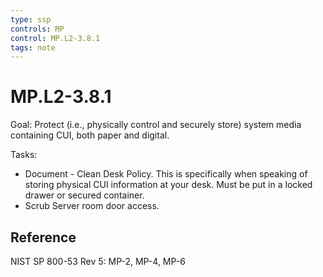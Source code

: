 ```yaml
---
type: ssp
controls: MP
control: MP.L2-3.8.1
tags: note
---
```


# MP.L2-3.8.1

Goal: Protect (i.e., physically control and securely store) system media containing CUI, both paper and digital.

Tasks:

- Document - Clean Desk Policy. This is specifically when speaking of storing physical CUI information at your desk. Must be put in a locked drawer or secured container.
- Scrub Server room door access.

## Reference

NIST SP 800-53 Rev 5: MP-2, MP-4, MP-6